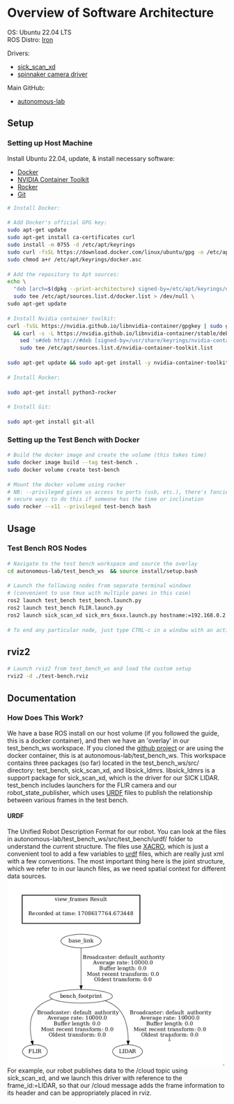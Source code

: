 # Overview of Software Architecture

OS: Ubuntu 22.04 LTS  
ROS Distro: [Iron](https://docs.ros.org/en/iron/Releases/Release-Iron-Irwini.html)  
  
Drivers:  
 - [sick_scan_xd](https://github.com/SICKAG/sick_scan_xd/)  
 - [spinnaker camera driver](https://index.ros.org/p/spinnaker_camera_driver/)  

Main GitHub:  
 - [autonomous-lab](https://github.com/dedelstein/autonomous-lab)

## Setup
### Setting up Host Machine

Install Ubuntu 22.04, update, & install necessary software:  
 - [Docker](https://docs.docker.com/engine/install/ubuntu/)  
 - [NVIDIA Container Toolkit](https://docs.nvidia.com/datacenter/cloud-native/container-toolkit/latest/install-guide.html)  
 - [Rocker](https://github.com/osrf/rocker)  
 - [Git](https://github.com/git-guides/install-git)


```bash
# Install Docker:

# Add Docker's official GPG key:
sudo apt-get update
sudo apt-get install ca-certificates curl
sudo install -m 0755 -d /etc/apt/keyrings
sudo curl -fsSL https://download.docker.com/linux/ubuntu/gpg -o /etc/apt/keyrings/docker.asc
sudo chmod a+r /etc/apt/keyrings/docker.asc

# Add the repository to Apt sources:
echo \
  "deb [arch=$(dpkg --print-architecture) signed-by=/etc/apt/keyrings/docker.asc] https://download.docker.com/linux/ubuntu $(. /etc/os-release && echo "$VERSION_CODENAME") stable" | \
  sudo tee /etc/apt/sources.list.d/docker.list > /dev/null \
sudo apt-get update

# Install Nvidia container toolkit:
curl -fsSL https://nvidia.github.io/libnvidia-container/gpgkey | sudo gpg --dearmor -o /usr/share/keyrings/nvidia-container-toolkit-keyring.gpg \
  && curl -s -L https://nvidia.github.io/libnvidia-container/stable/deb/nvidia-container-toolkit.list | \
    sed 's#deb https://#deb [signed-by=/usr/share/keyrings/nvidia-container-toolkit-keyring.gpg] https://#g' | \
    sudo tee /etc/apt/sources.list.d/nvidia-container-toolkit.list

sudo apt-get update && sudo apt-get install -y nvidia-container-toolkit

# Install Rocker:

sudo apt-get install python3-rocker

# Install Git:

sudo apt-get install git-all
```

### Setting up the Test Bench with Docker
```bash
# Build the docker image and create the volume (this takes time)
sudo docker image build --tag test-bench .
sudo docker volume create test-bench

# Mount the docker volume using rocker
# NB: --privileged gives us access to ports (usb, etc.), there's fancier and more
# secure ways to do this if someone has the time or inclination
sudo rocker --x11 --privileged test-bench bash
```

## Usage

### Test Bench ROS Nodes
```bash
# Navigate to the test bench workspace and source the overlay
cd autonomous-lab/test_bench_ws  && source install/setup.bash

# Launch the following nodes from separate terminal windows
# (convenient to use tmux with multiple panes in this case)
ros2 launch test_bench test_bench.launch.py
ros2 launch test_bench FLIR.launch.py
ros2 launch sick_scan_xd sick_mrs_6xxx.launch.py hostname:=192.168.0.2 frame_id:=LIDAR

# To end any particular node, just type CTRL-c in a window with an active node
```

## rviz2
```bash
# Launch rviz2 from test_bench_ws and load the custom setup
rviz2 -d ./test-bench.rviz
```

## Documentation

### How Does This Work?

We have a base ROS install on our host volume (if you followed the guide, this is a docker container), and then we have an 'overlay' in our test_bench_ws workspace.  If you cloned the [github project](https://github.com/dedelstein/autonomous-lab) or are using the docker container, this is at autonomous-lab/test_bench_ws.  This workspace contains three packages (so far) located in the test_bench_ws/src/ directory: test_bench, sick_scan_xd, and libsick_ldmrs.  libsick_ldmrs is a support package for sick_scan_xd, which is the driver for our SICK LIDAR.  test_bench includes launchers for the FLIR camera and our robot_state_publisher, which uses [URDF](#urdf) files to publish the relationship between various frames in the test bench.

#### URDF

The Unified Robot Description Format for our robot.  You can look at the files in autonomous-lab/test_bench_ws/src/test_bench/urdf/ folder to understand the current structure.  The files use [XACRO](https://docs.ros.org/en/iron/Tutorials/Intermediate/URDF/Using-Xacro-to-Clean-Up-a-URDF-File.html), which is just a convenient tool to add a few variables to [urdf](https://docs.ros.org/en/iron/Tutorials/Intermediate/URDF/Building-a-Visual-Robot-Model-with-URDF-from-Scratch.html) files, which are really just xml with a few conventions.  The most important thing here is the joint structure, which we refer to in our launch files, as we need spatial context for different data sources.  ![alt text](https://raw.githubusercontent.com/dedelstein/autonomous-lab/main/docs/images/tf_diag.png "TF2 frame diagram").  
For example, our robot publishes data to the /cloud topic using sick_scan_xd, and we launch this driver with reference to the frame_id:=LIDAR, so that our /cloud message adds the frame information to its header and can be appropriately placed in rviz.